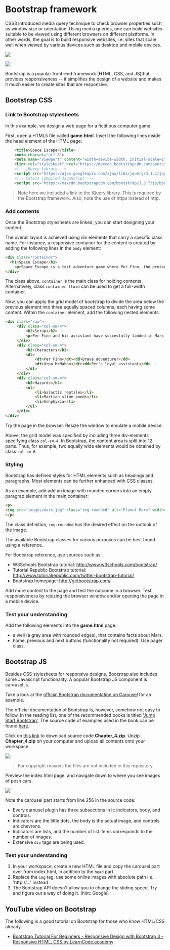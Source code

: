 # Bootstrap framework

CSS3 introduced media query technique to check browser properties such as window size or orientation. Using media queries, one can build websites suitable to be viewed using different browsers on different platforms. In other words, the goal is to build responsive websites, i.e. sites that scale well when viewed by various devices such as desktop and mobile devices. 

<!--![](http://www.w3schools.com/css/rwd_desktop.png)-->
![](.md_images/rwd_desktop.png)

<!--![](http://www.w3schools.com/css/rwd_phone.png)-->
![](.md_images/rwd_phone.png)

Bootstrap is a popular front-end framework (HTML, CSS, and JS)that provides responsiveness -- it simplifies the design of a website and makes it much easier to create sites that are responsive. 

## Bootstrap CSS

### Link to Bootstrap stylesheets

In this example, we design a web page for a fictitious computer game. 

First, open a HTML5 file called **game.html**. Insert the following lines inside the head element of the HTML page:

```html
    <title>Space Escape</title>
    <meta charset="utf-8">
    <meta name="viewport" content="width=device-width, initial-scale=1">
    <link rel="stylesheet" href="https://maxcdn.bootstrapcdn.com/bootstrap/3.3.7/css/bootstrap.min.css">
    <!-- jQuery library -->
    <script src="https://ajax.googleapis.com/ajax/libs/jquery/3.1.1/jquery.min.js"></script>
    <!-- Latest compiled JavaScript -->
    <script src="https://maxcdn.bootstrapcdn.com/bootstrap/3.3.7/js/bootstrap.min.js"></script>
```

> Note here we included a link to the jQuery library. This is required by the Bootstrap framework. Also, note the use of https instead of http.

### Add contents

Once the Bootstrap stylesheets are linked, you can start designing your content.

The overall layout is achieved using div elements that carry a specific class name. For instance, a responsive container for the content is created by adding the following lines in the `body` element:

```html
<div class="container">
  <h1>Space Escape</h1>
    <p>Space Escape is a text adventure game where Per Finn, the protagonist, dares to venture the uncharted realms of planet Mars. Be prepared for thrill and suspension!</p>
</div>
```

The class above, `container` is the main class for holding contents. Alternatively, class `container-fluid` can be used to get a full-width container.

Now, you can apply the grid model of bootstrap to divide the area below the previous element into three equally spaced columns, each having some content. Within the `container` element, add the following nested elements:

```html
<div class="row">
     <div class="col-sm-4">
         <h2>Setup</h2>
         <p>Per Finn and his assistant have succesfully landed in Mars. As soon as the engines are turned off, there is a loud knock at the door of the outer airlock. Who could that be?</p>
     </div>
     <div class="col-sm-4">
         <h2>Characters</h2>
         <dl>
             <dt>Per Finn</dt><dd>Brave adventurer</dd>
             <dt>Urpo McMahon</dt><dd>Per's loyal assistant</dd>
         </dl>
     </div>
     <div class="col-sm-4">
         <h2>Hazards</h2>
         <ul>
             <li>Galactic reptiles</li>
             <li>Martian slime ponds</li>
             <li>Ashphyxia</li>
         </ul>
     </div>
</div>
```

Try the page in the browser. Resize the window to emulate a mobile device.

Above, the grid model was specified by including three div-elements specifying class `col-sm-4`. In Bootstrap, the content area is split into 12 parts. Thus, for example, two equally wide elements would be obtained by class `col-sm-6`.

### Styling

Bootstrap has defined styles for HTML elements such as headings and paragraphs. Most elements can be further enhanced with CSS classes.

As an example, add add an image with rounded corners into an empty paragrap element in the main container:

```html
<p>
<img src="images/mars.jpg" class="img-rounded" alt="Planet Mars" width="200" height="200">
</p>
```

The class definition, `img-rounded` has the desired effect on the outlook of the image.

The available Bootstrap classes for various purposes can be best found using a reference.

For Bootstrap reference, use sources such as:

- W3Schools Bootstrap tutorial: http://www.w3schools.com/bootstrap/
- Tutorial Republic Bootstrap tutorial: http://www.tutorialrepublic.com/twitter-bootstrap-tutorial/
- Bootstrap homepage: http://getbootstrap.com/

Add more content to the page and test the outcome in a browser. Test responsiveness by resizing the browser window and/or opening the page in a mobile device.

### Test your understanding

Add the following elements into the **game.html** page:
* a well (a gray area with rounded edges), that contains facts about Mars.
* home, previous and next buttons (functionality not required). Use pager class.

## Bootstrap JS

Besides CSS stylesheets for responsive designs, Bootstrap also includes some Javascript functionality. A popular Bootstrap JS component is carousel.js. 

Take a look at the [official Bootstrap documentation on Carousel](http://getbootstrap.com/javascript/#carousel) for an example.

The official documentation of Bootstrap is, however, somehow not easy to follow. In the reading list, one of the recommended books is titled ['Jump Start Bootstrap'](http://www.sitepoint.com/store/jump-start-bootstrap/). The source code of examples used in the book can be found [here](https://github.com/spbooks/jsbootstrap1). 

Click on [this link](https://github.com/spbooks/jsbootstrap1/raw/master/Ch%2004/Chapter_4.zip) to download source code **Chapter_4.zip**. Unzip **Chapter_4.zip** on your computer and upload all contents onto your workspace.

![](.md_images/ch4.png)

> For copyright reasons the files are not included in this repository. 

Preview the index.html page, and navigate down to where you see images of posh cars.

![](.md_images/car.png)

Note the carousel part starts from line 256 in the source code:

* Every carousel plugin has three subsections in it: indicators, body, and controls.
* Indicators are the little dots, the body is the actual image, and controls are chevrons.
* Indicators are lists, and the number of list items corresponds to the number of images.
* Extensive `div` tags are being used.

### Test your understanding

1. In your workspace, create a new HTML file and copy the carousel part over from index.html, in addition to the `head` part.
1. Replace the `img` tag, use some online images with absolute path i.e. 'http://...' instead
2. The Bootstrap API doesn't allow you to change the sliding speed. Try and figure out a way of doing it. (hint: Google)

## YouTube video on Bootstrap

The following is a good tutorial on Bootstrap for those who know HTML/CSS already

* [Bootstrap Tutorial For Beginners - Responsive Design with Bootstrap 3 - Responsive HTML, CSS by LearnCode.academy](https://www.youtube.com/watch?v=no-Ntkc836w)



